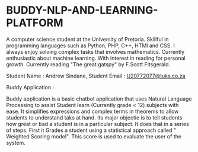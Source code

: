 # BUDDY-NLP-AND-LEARNING-PLATFORM


A computer science student at the University of Pretoria. Skillful in programming languages such as Python, PHP, C++, HTMl and CSS. I always enjoy solving complex tasks that involves mathematics. Currently enthusiastic about machine learning. With interest in reading for personal growth. Currently reading "The great gatspy" by F.Scott Fitsgerald.

Student Name : Andrew Sindane, 
Student Email : U20772077@tuks.co.za

Buddy Application :

Buddy application is a basic chatbot  application that uses Natural Language Processing to assist Student learn (Currently grade < 12) subjects with ease. It simplifies expressions and complex terms in theorems to allow students to understand taks at hand. Its major objectie is to tell students how great or bad a student is in a particular subject. It does that in a series of steps. First it Grades a student using a statistical approach called " Weighted Scoring model". This score is used to evaluate the user of the system.
